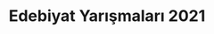 ---
layout: category
headline: "Edebiyat Yarışmaları 2021"
title: "Edebiyat Yarışmaları 2021"
subline: "<ul class='nav flex-column'>
   <li class='nav-item'><a class='nav-link' href='/ekim-2021-yarismalar'>Ekim 2021 Yarışmaları</a></li>
   <li class='nav-item'><a class='nav-link' href='/eylul-2021-yarismalar'>Eylül 2021 Yarışmaları</a></li>
   <li class='nav-item'><a class='nav-link' href='/agustos-2021-yarismalar'>Ağustos 2021 Yarışmaları</a></li>
   <li class='nav-item'><a class='nav-link' href='/temmuz-2021-yarismalar'>Temmuz 2021 Yarışmaları</a></li>
   <li class='nav-item'><a class='nav-link' href='/haziran-2021-yarismalar'>Haziran 2021 Yarışmaları</a></li>
   <li class='nav-item'><a class='nav-link' href='/mayis-2021-yarismalar'>Mayıs 2021 Yarışmaları</a></li>
   <li class='nav-item'><a class='nav-link' href='/nisan-2021-yarismalar'>Nisan 2021 Yarışmaları</a></li>
   <li class='nav-item'><a class='nav-link' href='/mart-2021-yarismalar'>Mart 2021 Yarışmaları</a></li>
   <li class='nav-item'><a class='nav-link' href='/subat-2021-yarismalar'>Şubat 2021 Yarışmaları</a></li>
   <li class='nav-item'><a class='nav-link' href='/ocak-2021-yarismalar'>Ocak 2021 Yarışmaları</a></li>
</ul>"
permalink: "2021-edebiyat-yarismalari/"
description: "2021 yılında düzenlenmiş olan tüm edebiyat yarışmalarını bu sayfadan ay-ay görüntüleyebilirsiniz."
showEmpty: false
---